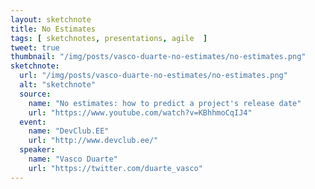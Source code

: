 ```yaml
---
layout: sketchnote
title: No Estimates
tags: [ sketchnotes, presentations, agile  ]
tweet: true
thumbnail: "/img/posts/vasco-duarte-no-estimates/no-estimates.png"
sketchnote:
  url: "/img/posts/vasco-duarte-no-estimates/no-estimates.png"
  alt: "sketchnote"
  source:
    name: "No estimates: how to predict a project's release date"
    url: "https://www.youtube.com/watch?v=KBhhmoCqIJ4"
  event:
    name: "DevClub.EE"
    url: "http://www.devclub.ee/"
  speaker:
    name: "Vasco Duarte"
    url: "https://twitter.com/duarte_vasco"
---
```

